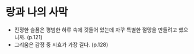 <!-- 
📚 랑과 나의 사막
 -->
# 랑과 나의 사막

- 진정한 슬픔은 평범한 하루 속에 깃들어 있는데 자꾸 특별한 절망을 만들려고 했으니까. (p.121)
- 그리움은 감정 중 시효가 가장 길다. (p.128)